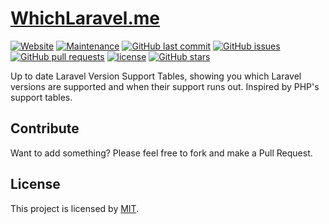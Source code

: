 # [WhichLaravel.me](https://whichlaravel.me)
[![Website](https://img.shields.io/website-up-down-green-red/https/whichlaravel.me.svg?label=website)](https://whichlaravel.me)
[![Maintenance](https://img.shields.io/maintenance/yes/2018.svg)]()
[![GitHub last commit](https://img.shields.io/github/last-commit/jamesking56/whichlaravel.me.svg)]()
[![GitHub issues](https://img.shields.io/github/issues/jamesking56/whichlaravel.me.svg)](https://github.com/Jamesking56/WhichLaravel.me/issues)
[![GitHub pull requests](https://img.shields.io/github/issues-pr/jamesking56/whichlaravel.me.svg)](https://github.com/Jamesking56/WhichLaravel.me/pulls)
[![license](https://img.shields.io/github/license/jamesking56/whichlaravel.me.svg)](https://opensource.org/licenses/mit-license.php)
[![GitHub stars](https://img.shields.io/github/stars/jamesking56/whichlaravel.me.svg?style=social&label=Stars)](https://github.com/Jamesking56/WhichLaravel.me)

Up to date Laravel Version Support Tables, showing you which Laravel versions are supported and when their support runs out. Inspired by PHP's support tables.

## Contribute
Want to add something? Please feel free to fork and make a Pull Request.

## License
This project is licensed by [MIT](https://opensource.org/licenses/mit-license.php).
